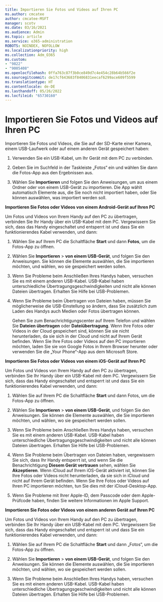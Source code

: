 ```yaml
---
title: Importieren Sie Fotos und Videos auf Ihren PC
ms.author: cmcatee
author: cmcatee-MSFT
manager: scotv
ms.date: 03/16/2021
ms.audience: Admin
ms.topic: article
ms.service: o365-administration
ROBOTS: NOINDEX, NOFOLLOW
ms.localizationpriority: high
ms.collection: Adm_O365
ms.custom:
- "9822"
- "9005408"
ms.openlocfilehash: 0ffa763c87f3b0ce849d7c4e454c28b64b566f2e
ms.sourcegitcommit: de17cf643683f8406831eecaf6299ace609f5599
ms.translationtype: HT
ms.contentlocale: de-DE
ms.lasthandoff: 05/26/2022
ms.locfileid: "65730160"
---
```

# <a name="import-photos-and-videos-to-your-pc"></a>Importieren Sie Fotos und Videos auf Ihren PC

Importieren Sie Fotos und Videos, die Sie auf der SD-Karte einer Kamera, einem USB-Laufwerk oder auf einem anderen Gerät gespeichert haben:

1. Verwenden Sie ein USB-Kabel, um Ihr Gerät mit dem PC zu verbinden.

1. Geben Sie im Suchfeld in der Taskleiste „Fotos“ ein und wählen Sie dann die Fotos-App aus den Ergebnissen aus.

1. Wählen Sie **Importieren** und folgen Sie den Anweisungen, um aus einem Ordner oder von einem USB-Gerät zu importieren. Die App wählt automatisch Elemente aus, die Sie noch nicht importiert haben, oder Sie können auswählen, was importiert werden soll.

**Importieren Sie Fotos oder Videos von einem Android-Gerät auf Ihren PC**

Um Fotos und Videos von Ihrem Handy auf den PC zu übertragen, verbinden Sie Ihr Handy über ein USB-Kabel mit dem PC. Vergewissern Sie sich, dass das Handy eingeschaltet und entsperrt ist und dass Sie ein funktionierendes Kabel verwenden, und dann:

1. Wählen Sie auf Ihrem PC die Schaltfläche **Start** und dann **Fotos**, um die Fotos-App zu öffnen.

1. Wählen Sie **Importieren** > **von einem USB-Gerät**, und folgen Sie den Anweisungen. Sie können die Elemente auswählen, die Sie importieren möchten, und wählen, wo sie gespeichert werden sollen.

1. Wenn Sie Probleme beim Anschließen Ihres Handys haben, versuchen Sie es mit einem anderen USB-Kabel. USB-Kabel haben unterschiedliche Übertragungsgeschwindigkeiten und nicht alle können Dateien übertragen. Erhalten Sie Hilfe bei USB-Problemen.

1. Wenn Sie Probleme beim Übertragen von Dateien haben, müssen Sie möglicherweise die USB-Einstellung so ändern, dass Sie zusätzlich zum Laden des Handys auch Medien oder Fotos übertragen können. 

    Gehen Sie zum Benachrichtigungscenter auf Ihrem Telefon und wählen Sie **Dateien übertragen** oder **Dateiübertragung**. Wenn Ihre Fotos oder Videos in der Cloud gespeichert sind, können Sie sie nicht herunterladen, da sie sich in der Cloud und nicht auf Ihrem Gerät befinden. Wenn Sie Ihre Fotos oder Videos auf den PC importieren möchten, laden Sie sie von Google Fotos in Ihrem Browser herunter oder verwenden Sie die „Your Phone“-App aus dem Microsoft Store.

**Importieren Sie Fotos oder Videos von einem iOS-Gerät auf Ihren PC**

Um Fotos und Videos von Ihrem Handy auf den PC zu übertragen, verbinden Sie Ihr Handy über ein USB-Kabel mit dem PC. Vergewissern Sie sich, dass das Handy eingeschaltet und entsperrt ist und dass Sie ein funktionierendes Kabel verwenden, und dann:

1. Wählen Sie auf Ihrem PC die Schaltfläche **Start** und dann Fotos, um die Fotos-App zu öffnen.

1. Wählen Sie **Importieren** > **von einem USB-Gerät**, und folgen Sie den Anweisungen. Sie können die Elemente auswählen, die Sie importieren möchten, und wählen, wo sie gespeichert werden sollen.

1. Wenn Sie Probleme beim Anschließen Ihres Handys haben, versuchen Sie es mit einem anderen USB-Kabel. USB-Kabel haben unterschiedliche Übertragungsgeschwindigkeiten und nicht alle können Dateien übertragen. Erhalten Sie Hilfe bei USB-Problemen.

1. Wenn Sie Probleme beim Übertragen von Dateien haben, vergewissern Sie sich, dass Ihr Handy entsperrt ist, und wenn Sie die Benachrichtigung **Diesem Gerät vertrauen** sehen, wählen Sie **Akzeptieren**. Wenn iCloud auf Ihrem iOS-Gerät aktiviert ist, können Sie Ihre Fotos oder Videos nicht herunterladen, da sie sich in iCloud und nicht auf Ihrem Gerät befinden. Wenn Sie Ihre Fotos oder Videos auf Ihren PC importieren möchten, tun Sie dies mit der iCloud-Desktop-App.

1. Wenn Sie Probleme mit Ihrer Apple-ID, dem Passcode oder dem Apple-Prüfcode haben, finden Sie weitere Informationen im Apple Support.

**Importieren Sie Fotos oder Videos von einem anderen Gerät auf Ihren PC**

Um Fotos und Videos von Ihrem Handy auf den PC zu übertragen, verbinden Sie Ihr Handy über ein USB-Kabel mit dem PC. Vergewissern Sie sich, dass das Handy eingeschaltet und entsperrt ist und dass Sie ein funktionierendes Kabel verwenden, und dann:

1. Wählen Sie auf Ihrem PC die Schaltfläche **Start** und dann „Fotos“, um die Fotos-App zu öffnen.

1. Wählen Sie **Importieren** > **von einem USB-Gerät**, und folgen Sie den Anweisungen. Sie können die Elemente auswählen, die Sie importieren möchten, und wählen, wo sie gespeichert werden sollen.

1. Wenn Sie Probleme beim Anschließen Ihres Handys haben, versuchen Sie es mit einem anderen USB-Kabel. USB-Kabel haben unterschiedliche Übertragungsgeschwindigkeiten und nicht alle können Dateien übertragen. Erhalten Sie Hilfe bei USB-Problemen.


